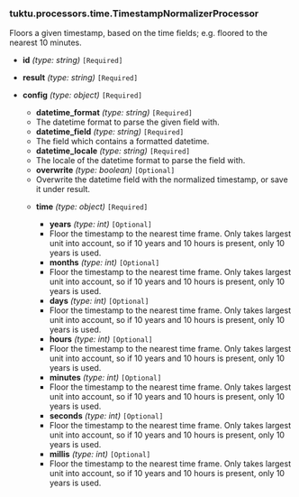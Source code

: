 ### tuktu.processors.time.TimestampNormalizerProcessor
Floors a given timestamp, based on the time fields; e.g. floored to the nearest 10 minutes.

  * **id** *(type: string)* `[Required]`

  * **result** *(type: string)* `[Required]`

  * **config** *(type: object)* `[Required]`

    * **datetime_format** *(type: string)* `[Required]`
    - The datetime format to parse the given field with.
 
    * **datetime_field** *(type: string)* `[Required]`
    - The field which contains a formatted datetime.
 
    * **datetime_locale** *(type: string)* `[Required]`
    - The locale of the datetime format to parse the field with.
 
    * **overwrite** *(type: boolean)* `[Optional]`
    - Overwrite the datetime field with the normalized timestamp, or save it under result.
 
    * **time** *(type: object)* `[Required]`

      * **years** *(type: int)* `[Optional]`
      - Floor the timestamp to the nearest time frame. Only takes largest unit into account, so if 10 years and 10 hours is present, only 10 years is used.
 
      * **months** *(type: int)* `[Optional]`
      - Floor the timestamp to the nearest time frame. Only takes largest unit into account, so if 10 years and 10 hours is present, only 10 years is used.
 
      * **days** *(type: int)* `[Optional]`
      - Floor the timestamp to the nearest time frame. Only takes largest unit into account, so if 10 years and 10 hours is present, only 10 years is used.
 
      * **hours** *(type: int)* `[Optional]`
      - Floor the timestamp to the nearest time frame. Only takes largest unit into account, so if 10 years and 10 hours is present, only 10 years is used.
 
      * **minutes** *(type: int)* `[Optional]`
      - Floor the timestamp to the nearest time frame. Only takes largest unit into account, so if 10 years and 10 hours is present, only 10 years is used.
 
      * **seconds** *(type: int)* `[Optional]`
      - Floor the timestamp to the nearest time frame. Only takes largest unit into account, so if 10 years and 10 hours is present, only 10 years is used.
 
      * **millis** *(type: int)* `[Optional]`
      - Floor the timestamp to the nearest time frame. Only takes largest unit into account, so if 10 years and 10 hours is present, only 10 years is used.
 
